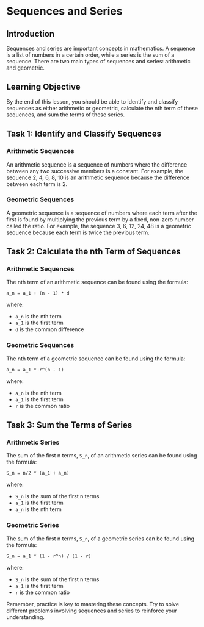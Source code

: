 # Sequences and Series

## Introduction
Sequences and series are important concepts in mathematics. A sequence is a list of numbers in a certain order, while a series is the sum of a sequence. There are two main types of sequences and series: arithmetic and geometric. 

## Learning Objective
By the end of this lesson, you should be able to identify and classify sequences as either arithmetic or geometric, calculate the nth term of these sequences, and sum the terms of these series.

## Task 1: Identify and Classify Sequences

### Arithmetic Sequences
An arithmetic sequence is a sequence of numbers where the difference between any two successive members is a constant. For example, the sequence 2, 4, 6, 8, 10 is an arithmetic sequence because the difference between each term is 2.

### Geometric Sequences
A geometric sequence is a sequence of numbers where each term after the first is found by multiplying the previous term by a fixed, non-zero number called the ratio. For example, the sequence 3, 6, 12, 24, 48 is a geometric sequence because each term is twice the previous term.

## Task 2: Calculate the nth Term of Sequences

### Arithmetic Sequences
The nth term of an arithmetic sequence can be found using the formula:

`a_n = a_1 + (n - 1) * d`

where:
- `a_n` is the nth term
- `a_1` is the first term
- `d` is the common difference

### Geometric Sequences
The nth term of a geometric sequence can be found using the formula:

`a_n = a_1 * r^(n - 1)`

where:
- `a_n` is the nth term
- `a_1` is the first term
- `r` is the common ratio

## Task 3: Sum the Terms of Series

### Arithmetic Series
The sum of the first n terms, `S_n`, of an arithmetic series can be found using the formula:

`S_n = n/2 * (a_1 + a_n)`

where:
- `S_n` is the sum of the first n terms
- `a_1` is the first term
- `a_n` is the nth term

### Geometric Series
The sum of the first n terms, `S_n`, of a geometric series can be found using the formula:

`S_n = a_1 * (1 - r^n) / (1 - r)`

where:
- `S_n` is the sum of the first n terms
- `a_1` is the first term
- `r` is the common ratio

Remember, practice is key to mastering these concepts. Try to solve different problems involving sequences and series to reinforce your understanding.